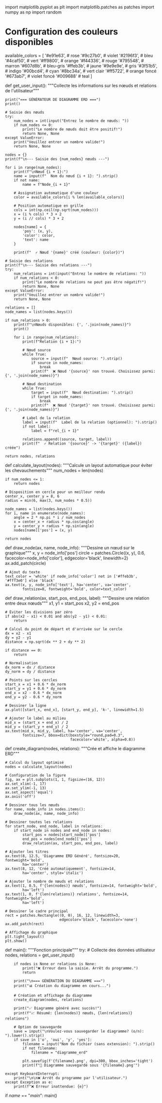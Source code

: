 import matplotlib.pyplot as plt
import matplotlib.patches as patches
import numpy as np
import random

# Configuration des couleurs disponibles
available_colors = [
    '#e91e63',  # rose
    '#9c27b0',  # violet
    '#2196f3',  # bleu
    '#4caf50',  # vert
    '#ff9800',  # orange
    '#f44336',  # rouge
    '#795548',  # marron
    '#607d8b',  # bleu-gris
    '#ffeb3b',  # jaune
    '#9e9e9e',  # gris
    '#3f51b5',  # indigo
    '#00bcd4',  # cyan
    '#8bc34a',  # vert clair
    '#ff5722',  # orange foncé
    '#673ab7',  # violet foncé
    '#009688'  # teal
]


def get_user_input():
    """Collecte les informations sur les nœuds et relations de l'utilisateur"""

    print("=== GÉNÉRATEUR DE DIAGRAMME ERD ===")
    print()

    # Saisie des nœuds
    try:
        num_nodes = int(input("Entrez le nombre de nœuds: "))
        if num_nodes <= 0:
            print("Le nombre de nœuds doit être positif!")
            return None, None
    except ValueError:
        print("Veuillez entrer un nombre valide!")
        return None, None

    nodes = {}
    print(f"\n--- Saisie des {num_nodes} nœuds ---")

    for i in range(num_nodes):
        print(f"\nNœud {i + 1}:")
        name = input(f"  Nom du nœud {i + 1}: ").strip()
        if not name:
            name = f"Node_{i + 1}"

        # Assignation automatique d'une couleur
        color = available_colors[i % len(available_colors)]

        # Position automatique en grille
        cols = int(np.ceil(np.sqrt(num_nodes)))
        x = (i % cols) * 3 + 2
        y = (i // cols) * 3 + 2

        nodes[name] = {
            'pos': (x, y),
            'color': color,
            'text': name
        }

        print(f"  ✓ Nœud '{name}' créé (couleur: {color})")

    # Saisie des relations
    print(f"\n--- Saisie des relations ---")
    try:
        num_relations = int(input("Entrez le nombre de relations: "))
        if num_relations < 0:
            print("Le nombre de relations ne peut pas être négatif!")
            return None, None
    except ValueError:
        print("Veuillez entrer un nombre valide!")
        return None, None

    relations = []
    node_names = list(nodes.keys())

    if num_relations > 0:
        print(f"\nNœuds disponibles: {', '.join(node_names)}")
        print()

        for i in range(num_relations):
            print(f"Relation {i + 1}:")

            # Nœud source
            while True:
                source = input(f"  Nœud source: ").strip()
                if source in node_names:
                    break
                print(f"  ❌ Nœud '{source}' non trouvé. Choisissez parmi: {', '.join(node_names)}")

            # Nœud destination
            while True:
                target = input(f"  Nœud destination: ").strip()
                if target in node_names:
                    break
                print(f"  ❌ Nœud '{target}' non trouvé. Choisissez parmi: {', '.join(node_names)}")

            # Label de la relation
            label = input(f"  Label de la relation (optionnel): ").strip()
            if not label:
                label = f"rel_{i + 1}"

            relations.append((source, target, label))
            print(f"  ✓ Relation '{source}' -> '{target}' ({label}) créée")

    return nodes, relations


def calculate_layout(nodes):
    """Calcule un layout automatique pour éviter les chevauchements"""
    num_nodes = len(nodes)

    if num_nodes <= 1:
        return nodes

    # Disposition en cercle pour un meilleur rendu
    center_x, center_y = 8, 6
    radius = min(6, max(3, num_nodes * 0.5))

    node_names = list(nodes.keys())
    for i, name in enumerate(node_names):
        angle = 2 * np.pi * i / num_nodes
        x = center_x + radius * np.cos(angle)
        y = center_y + radius * np.sin(angle)
        nodes[name]['pos'] = (x, y)

    return nodes


def draw_node(ax, name, node_info):
    """Dessine un nœud sur le graphique"""
    x, y = node_info['pos']
    circle = patches.Circle((x, y), 0.6, facecolor=node_info['color'],
                            edgecolor='black', linewidth=2)
    ax.add_patch(circle)

    # Ajout du texte
    text_color = 'white' if node_info['color'] not in ['#ffeb3b', '#fff3e0'] else 'black'
    ax.text(x, y, node_info['text'], ha='center', va='center',
            fontsize=8, fontweight='bold', color=text_color)


def draw_relation(ax, start_pos, end_pos, label):
    """Dessine une relation entre deux nœuds"""
    x1, y1 = start_pos
    x2, y2 = end_pos

    # Éviter les divisions par zéro
    if abs(x2 - x1) < 0.01 and abs(y2 - y1) < 0.01:
        return

    # Calcul du point de départ et d'arrivée sur le cercle
    dx = x2 - x1
    dy = y2 - y1
    distance = np.sqrt(dx ** 2 + dy ** 2)

    if distance == 0:
        return

    # Normalisation
    dx_norm = dx / distance
    dy_norm = dy / distance

    # Points sur les cercles
    start_x = x1 + 0.6 * dx_norm
    start_y = y1 + 0.6 * dy_norm
    end_x = x2 - 0.6 * dx_norm
    end_y = y2 - 0.6 * dy_norm

    # Dessiner la ligne
    ax.plot([start_x, end_x], [start_y, end_y], 'k-', linewidth=1.5)

    # Ajouter le label au milieu
    mid_x = (start_x + end_x) / 2
    mid_y = (start_y + end_y) / 2
    ax.text(mid_x, mid_y, label, ha='center', va='center',
            fontsize=7, bbox=dict(boxstyle="round,pad=0.3",
                                  facecolor='white', alpha=0.8))


def create_diagram(nodes, relations):
    """Crée et affiche le diagramme ERD"""

    # Calcul du layout optimisé
    nodes = calculate_layout(nodes)

    # Configuration de la figure
    fig, ax = plt.subplots(1, 1, figsize=(16, 12))
    ax.set_xlim(-1, 17)
    ax.set_ylim(-1, 13)
    ax.set_aspect('equal')
    ax.axis('off')

    # Dessiner tous les nœuds
    for name, node_info in nodes.items():
        draw_node(ax, name, node_info)

    # Dessiner toutes les relations
    for start_node, end_node, label in relations:
        if start_node in nodes and end_node in nodes:
            start_pos = nodes[start_node]['pos']
            end_pos = nodes[end_node]['pos']
            draw_relation(ax, start_pos, end_pos, label)

    # Ajouter les titres
    ax.text(8, 12.5, 'Diagramme ERD Généré', fontsize=20, fontweight='bold',
            ha='center')
    ax.text(8, 12, 'Créé automatiquement', fontsize=14,
            ha='center', style='italic')

    # Ajouter le nombre de nœuds et relations
    ax.text(1, 0.5, f'{len(nodes)} nœuds', fontsize=14, fontweight='bold',
            ha='left')
    ax.text(1, 0, f'{len(relations)} relations', fontsize=14, fontweight='bold',
            ha='left')

    # Dessiner le cadre principal
    rect = patches.Rectangle((0, 0), 16, 12, linewidth=3,
                             edgecolor='black', facecolor='none')
    ax.add_patch(rect)

    # Affichage du graphique
    plt.tight_layout()
    plt.show()


def main():
    """Fonction principale"""
    try:
        # Collecte des données utilisateur
        nodes, relations = get_user_input()

        if nodes is None or relations is None:
            print("❌ Erreur dans la saisie. Arrêt du programme.")
            return

        print("\n=== GÉNÉRATION DU DIAGRAMME ===")
        print("📊 Création du diagramme en cours...")

        # Création et affichage du diagramme
        create_diagram(nodes, relations)

        print("✅ Diagramme généré avec succès!")
        print(f"📈 Résumé: {len(nodes)} nœuds, {len(relations)} relations")

        # Option de sauvegarde
        save = input("\nVoulez-vous sauvegarder le diagramme? (o/n): ").lower().strip()
        if save in ['o', 'oui', 'y', 'yes']:
            filename = input("Nom du fichier (sans extension): ").strip()
            if not filename:
                filename = "diagramme_erd"

            plt.savefig(f'{filename}.png', dpi=300, bbox_inches='tight')
            print(f"💾 Diagramme sauvegardé sous '{filename}.png'")

    except KeyboardInterrupt:
        print("\n\n❌ Arrêt du programme par l'utilisateur.")
    except Exception as e:
        print(f"❌ Erreur inattendue: {e}")


if _name_ == "_main_":
    main()
